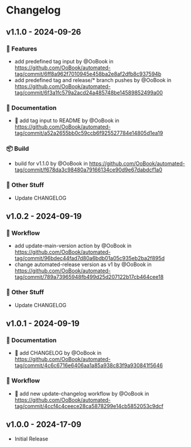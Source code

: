 # Changelog

## v1.1.0 - 2024-09-26

### :rocket: Features

- add predefined tag input by @OoBook in https://github.com/OoBook/automated-tag/commit/6ff8a962f7010945e458ba2e8af2dfb8c937594b
- add predefined tag and release/* branch pushes by @OoBook in https://github.com/OoBook/automated-tag/commit/6f3a1fc579a2acd24a485748be14589852499a00

### :memo: Documentation

- :memo: add tag input to README by @OoBook in https://github.com/OoBook/automated-tag/commit/a52a2655bb0c59ccb6f925527784e14805d1ea19

### :package: Build

- build for v1.1.0 by @OoBook in https://github.com/OoBook/automated-tag/commit/f678da3c98480a79166134ce90d9e67dabdcf1a0

### :beers: Other Stuff

- Update CHANGELOG

## v1.0.2 - 2024-09-19

### :green_heart: Workflow

- add update-main-version action by @OoBook in https://github.com/OoBook/automated-tag/commit/96bdec44fad7d80a6bdb01a05c935eb2ba2f895d
- change automated-release version as v1 by @OoBook in https://github.com/OoBook/automated-tag/commit/789a73965948fb499d25d207122b17cb464cee18

### :beers: Other Stuff

- Update CHANGELOG

## v1.0.1 - 2024-09-19

### :memo: Documentation

- :memo: add CHANGELOG by @OoBook in https://github.com/OoBook/automated-tag/commit/4c6c6716e6406aa1a85a938c83f9a930841f5646

### :green_heart: Workflow

- :green_heart: add new update-changelog workflow by @OoBook in https://github.com/OoBook/automated-tag/commit/4ccf4c4ceece28ca5878299e14cb5852053c9dcf

## v1.0.0 - 2024-17-09

- Initial Release
